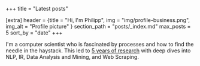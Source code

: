 +++
title = "Latest posts"

[extra]
header = {title = "Hi, I'm Philipp", img = "img/profile-business.png", img_alt = "Profile picture" }
section_path = "posts/_index.md"
max_posts = 5
sort_by = "date"
+++

I'm a computer scientist who is fascinated by processes and how to find the needle in the haystack.
This led to [5 years of research](https://orcid.org/0000-0002-1739-876X) with deep dives into NLP, IR, Data Analysis and Mining, and Web Scraping.
